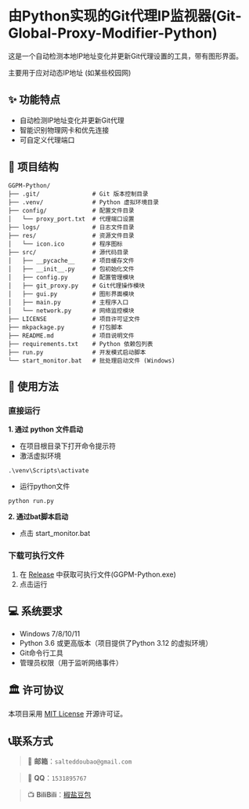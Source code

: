 # 由Python实现的Git代理IP监视器(Git-Global-Proxy-Modifier-Python)

这是一个自动检测本地IP地址变化并更新Git代理设置的工具，带有图形界面。

主要用于应对动态IP地址 (如某些校园网)

## ✨ 功能特点

- 自动检测IP地址变化并更新Git代理
- 智能识别物理网卡和优先连接
- 可自定义代理端口

## 📁 项目结构

```
GGPM-Python/
├── .git/               # Git 版本控制目录
├── .venv/              # Python 虚拟环境目录
├── config/             # 配置文件目录
│   └── proxy_port.txt  # 代理端口设置
├── logs/               # 日志文件目录
├── res/                # 资源文件目录
│   └── icon.ico        # 程序图标
├── src/                # 源代码目录
│   ├── __pycache__     # 项目缓存文件
│   ├── __init__.py     # 包初始化文件
│   ├── config.py       # 配置管理模块
│   ├── git_proxy.py    # Git代理操作模块
│   ├── gui.py          # 图形界面模块
│   ├── main.py         # 主程序入口
│   └── network.py      # 网络监控模块
├── LICENSE             # 项目许可证文件
├── mkpackage.py        # 打包脚本
├── README.md           # 项目说明文件
├── requirements.txt    # Python 依赖包列表
├── run.py              # 开发模式启动脚本
└── start_monitor.bat   # 批处理启动文件 (Windows)
```

## 🚀 使用方法

### 直接运行
**1. 通过 python 文件启动**
* 在项目根目录下打开命令提示符
* 激活虚拟环境
```
.\venv\Scripts\activate
```
* 运行python文件
```
python run.py
```
**2. 通过bat脚本启动**
* 点击 start_monitor.bat

### 下载可执行文件
1. 在 [Release](https://github.com/SaltedDoubao/GGPM-Python/releases) 中获取可执行文件(GGPM-Python.exe)
2. 点击运行

## 💻 系统要求

- Windows 7/8/10/11
- Python 3.6 或更高版本（项目提供了Python 3.12 的虚拟环境）
- Git命令行工具
- 管理员权限（用于监听网络事件）

## 🏛️ 许可协议

本项目采用 [MIT License](https://opensource.org/licenses/MIT) 开源许可证。 

## 📞联系方式

> 📧 **邮箱**：`salteddoubao@gmail.com`

> 🐧 **QQ**：`1531895767`

> 📺 **BiliBili**：[椒盐豆包](https://space.bilibili.com/498891142)